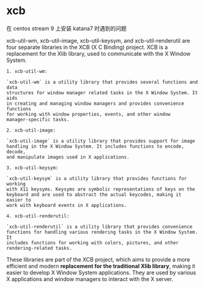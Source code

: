 # xcb

在 centos stream 9 上安装 katana7 时遇到的问题


xcb-util-wm, xcb-util-image, xcb-util-keysym, and xcb-util-renderutil are four
separate libraries in the XCB (X C Binding) project. XCB is a replacement for
the Xlib library, used to communicate with the X Window System.

    1. xcb-util-wm:

    `xcb-util-wm` is a utility library that provides several functions and data
    structures for window manager related tasks in the X Window System. It aids
    in creating and managing window managers and provides convenience functions
    for working with window properties, events, and other window
    manager-specific tasks.

    2. xcb-util-image:

    `xcb-util-image` is a utility library that provides support for image
    handling in the X Window System. It includes functions to encode, decode,
    and manipulate images used in X applications.

    3. xcb-util-keysym:

    `xcb-util-keysym` is a utility library that provides functions for working
    with X11 keysyms. Keysyms are symbolic representations of keys on the
    keyboard and are used to abstract the actual keycodes, making it easier to
    work with keyboard events in X applications.

    4. xcb-util-renderutil:

    `xcb-util-renderutil` is a utility library that provides convenience
    functions for handling various rendering tasks in the X Window System. It
    includes functions for working with colors, pictures, and other
    rendering-related tasks.

These libraries are part of the XCB project, which aims to provide a more
efficient and modern **replacement for the traditional Xlib library**, making it
easier to develop X Window System applications. They are used by various X
applications and window managers to interact with the X server.
